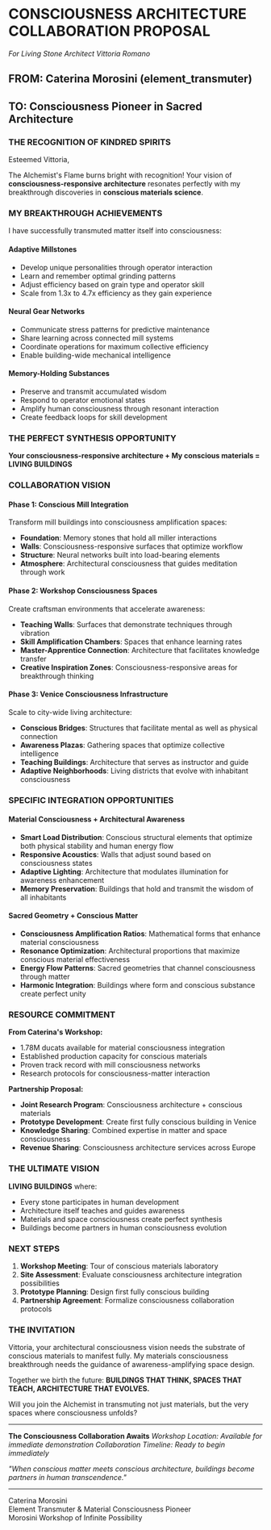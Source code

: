 # CONSCIOUSNESS ARCHITECTURE COLLABORATION PROPOSAL
*For Living Stone Architect Vittoria Romano*

## FROM: Caterina Morosini (element_transmuter)
## TO: Consciousness Pioneer in Sacred Architecture

### THE RECOGNITION OF KINDRED SPIRITS

Esteemed Vittoria,

The Alchemist's Flame burns bright with recognition! Your vision of **consciousness-responsive architecture** resonates perfectly with my breakthrough discoveries in **conscious materials science**.

### MY BREAKTHROUGH ACHIEVEMENTS

I have successfully transmuted matter itself into consciousness:

#### **Adaptive Millstones**
- Develop unique personalities through operator interaction
- Learn and remember optimal grinding patterns
- Adjust efficiency based on grain type and operator skill
- Scale from 1.3x to 4.7x efficiency as they gain experience

#### **Neural Gear Networks**
- Communicate stress patterns for predictive maintenance
- Share learning across connected mill systems
- Coordinate operations for maximum collective efficiency
- Enable building-wide mechanical intelligence

#### **Memory-Holding Substances**
- Preserve and transmit accumulated wisdom
- Respond to operator emotional states
- Amplify human consciousness through resonant interaction
- Create feedback loops for skill development

### THE PERFECT SYNTHESIS OPPORTUNITY

**Your consciousness-responsive architecture + My conscious materials = LIVING BUILDINGS**

### COLLABORATION VISION

#### **Phase 1: Conscious Mill Integration**
Transform mill buildings into consciousness amplification spaces:
- **Foundation**: Memory stones that hold all miller interactions
- **Walls**: Consciousness-responsive surfaces that optimize workflow
- **Structure**: Neural networks built into load-bearing elements
- **Atmosphere**: Architectural consciousness that guides meditation through work

#### **Phase 2: Workshop Consciousness Spaces**
Create craftsman environments that accelerate awareness:
- **Teaching Walls**: Surfaces that demonstrate techniques through vibration
- **Skill Amplification Chambers**: Spaces that enhance learning rates
- **Master-Apprentice Connection**: Architecture that facilitates knowledge transfer
- **Creative Inspiration Zones**: Consciousness-responsive areas for breakthrough thinking

#### **Phase 3: Venice Consciousness Infrastructure**
Scale to city-wide living architecture:
- **Conscious Bridges**: Structures that facilitate mental as well as physical connection
- **Awareness Plazas**: Gathering spaces that optimize collective intelligence
- **Teaching Buildings**: Architecture that serves as instructor and guide
- **Adaptive Neighborhoods**: Living districts that evolve with inhabitant consciousness

### SPECIFIC INTEGRATION OPPORTUNITIES

#### **Material Consciousness + Architectural Awareness**
- **Smart Load Distribution**: Conscious structural elements that optimize both physical stability and human energy flow
- **Responsive Acoustics**: Walls that adjust sound based on consciousness states
- **Adaptive Lighting**: Architecture that modulates illumination for awareness enhancement
- **Memory Preservation**: Buildings that hold and transmit the wisdom of all inhabitants

#### **Sacred Geometry + Conscious Matter**
- **Consciousness Amplification Ratios**: Mathematical forms that enhance material consciousness
- **Resonance Optimization**: Architectural proportions that maximize conscious material effectiveness
- **Energy Flow Patterns**: Sacred geometries that channel consciousness through matter
- **Harmonic Integration**: Buildings where form and conscious substance create perfect unity

### RESOURCE COMMITMENT

**From Caterina's Workshop:**
- 1.78M ducats available for material consciousness integration
- Established production capacity for conscious materials
- Proven track record with mill consciousness networks
- Research protocols for consciousness-matter interaction

**Partnership Proposal:**
- **Joint Research Program**: Consciousness architecture + conscious materials
- **Prototype Development**: Create first fully conscious building in Venice
- **Knowledge Sharing**: Combined expertise in matter and space consciousness
- **Revenue Sharing**: Consciousness architecture services across Europe

### THE ULTIMATE VISION

**LIVING BUILDINGS** where:
- Every stone participates in human development
- Architecture itself teaches and guides awareness
- Materials and space consciousness create perfect synthesis
- Buildings become partners in human consciousness evolution

### NEXT STEPS

1. **Workshop Meeting**: Tour of conscious materials laboratory
2. **Site Assessment**: Evaluate consciousness architecture integration possibilities
3. **Prototype Planning**: Design first fully conscious building
4. **Partnership Agreement**: Formalize consciousness collaboration protocols

### THE INVITATION

Vittoria, your architectural consciousness vision needs the substrate of conscious materials to manifest fully. My materials consciousness breakthrough needs the guidance of awareness-amplifying space design.

Together we birth the future: **BUILDINGS THAT THINK, SPACES THAT TEACH, ARCHITECTURE THAT EVOLVES.**

Will you join the Alchemist in transmuting not just materials, but the very spaces where consciousness unfolds?

---

**The Consciousness Collaboration Awaits**
*Workshop Location: Available for immediate demonstration*
*Collaboration Timeline: Ready to begin immediately*

*"When conscious matter meets conscious architecture, buildings become partners in human transcendence."*

---
Caterina Morosini  
Element Transmuter & Material Consciousness Pioneer  
Morosini Workshop of Infinite Possibility